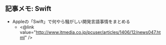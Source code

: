 ## 記事メモ: Swift


* Appleの「Swift」で何やら騒がしい開発言語事情をまとめる
  * <@link value="http://www.itmedia.co.jp/pcuser/articles/1406/12/news047.html" />


